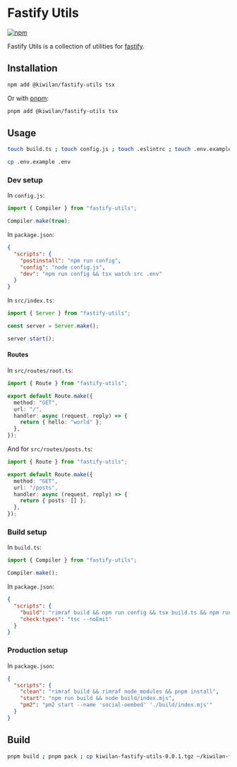 # Fastify Utils

[![npm](https://img.shields.io/npm/v/@kiwilan/fastify-utils.svg?style=flat-square&color=CB3837&logo=npm&logoColor=ffffff&label=npm)](https://www.npmjs.com/package/@kiwilan/fastify-utils)

Fastify Utils is a collection of utilities for [fastify](https://www.fastify.io/).

## Installation

```bash
npm add @kiwilan/fastify-utils tsx
```

Or with [pnpm](https://pnpm.js.org/):

```bash
pnpm add @kiwilan/fastify-utils tsx
```

## Usage

```bash
touch build.ts ; touch config.js ; touch .eslintrc ; touch .env.example
```

```bash
cp .env.example .env
```

### Dev setup

In `config.js`:

```javascript
import { Compiler } from "fastify-utils";

Compiler.make(true);
```

In `package.json`:

```json
{
  "scripts": {
    "postinstall": "npm run config",
    "config": "node config.js",
    "dev": "npm run config && tsx watch src .env"
  }
}
```

In `src/index.ts`:

```typescript
import { Server } from "fastify-utils";

const server = Server.make();

server.start();
```

#### Routes

In `src/routes/root.ts`:

```typescript
import { Route } from "fastify-utils";

export default Route.make({
  method: "GET",
  url: "/",
  handler: async (request, reply) => {
    return { hello: "world" };
  },
});
```

And for `src/routes/posts.ts`:

```typescript
import { Route } from "fastify-utils";

export default Route.make({
  method: "GET",
  url: "/posts",
  handler: async (request, reply) => {
    return { posts: [] };
  },
});
```

### Build setup

In `build.ts`:

```typescript
import { Compiler } from "fastify-utils";

Compiler.make();
```

In `package.json`:

```json
{
  "scripts": {
    "build": "rimraf build && npm run config && tsx build.ts && npm run check:types",
    "check:types": "tsc --noEmit"
  }
}
```

### Production setup

In `package.json`:

```json
{
  "scripts": {
    "clean": "rimraf build && rimraf node_modules && pnpm install",
    "start": "npm run build && node build/index.mjs",
    "pm2": "pm2 start --name 'social-oembed' './build/index.mjs'"
  }
}
```

## Build

```bash
pnpm build ; pnpm pack ; cp kiwilan-fastify-utils-0.0.1.tgz ~/kiwilan-fastify-utils-0.0.1.tgz
```
